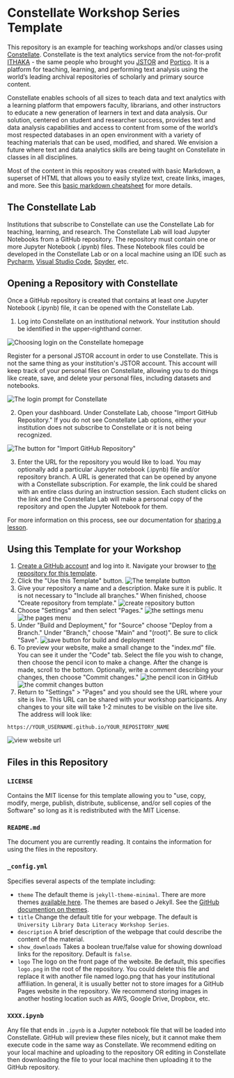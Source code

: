 # Constellate Workshop Series Template

This repository is an example for teaching workshops and/or classes using [Constellate](https://constellate.org/). Constellate is the text analytics service from the not-for-profit [ITHAKA](https://www.ithaka.org/) - the same people who brought you [JSTOR](https://www.jstor.org/) and [Portico](https://www.portico.org/). It is a platform for teaching, learning, and performing text analysis using the world’s leading archival repositories of scholarly and primary source content.

Constellate enables schools of all sizes to teach data and text analytics with a learning platform that empowers faculty, librarians, and other instructors to educate a new generation of learners in text and data analysis. Our solution, centered on student and researcher success, provides text and data analysis capabilities and access to content from some of the world’s most respected databases in an open environment with a variety of teaching materials that can be used, modified, and shared. We envision a future where text and data analytics skills are being taught on Constellate in classes in all disciplines.

Most of the content in this repository was created with basic Markdown, a superset of HTML that allows you to easily stylize text, create links, images, and more. See this [basic markdown cheatsheet](https://www.markdownguide.org/cheat-sheet/) for more details.

## The Constellate Lab 

Institutions that subscribe to Constellate can use the Constellate Lab for teaching, learning, and research. The Constellate Lab will load Jupyter Notebooks from a GitHub repository. The repository must contain one or more Jupyter Notebook (.ipynb) files. These Notebook files could be developed in the Constellate Lab or on a local machine using an IDE such as [Pycharm](https://www.jetbrains.com/pycharm/), [Visual Studio Code](https://code.visualstudio.com/), [Spyder](https://www.spyder-ide.org/), etc.  

## Opening a Repository with Constellate

Once a GitHub repository is created that contains at least one Jupyter Notebook (.ipynb) file, it can be opened with the Constellate Lab. 

1. Log into Constellate on an institutional network. Your institution should be identified in the upper-righthand corner. 

![Choosing login on the Constellate homepage](https://ithaka-labs.s3.amazonaws.com/static-files/images/tdm/tdmdocs/login-and-institution-identifier.png)

Register for a personal JSTOR account in order to use Constellate. This is not the same thing as your institution's JSTOR account. This account will keep track of your personal files on Constellate, allowing you to do things like create, save, and delete your personal files, including datasets and notebooks.

![The login prompt for Constellate](https://ithaka-labs.s3.amazonaws.com/static-files/images/tdm/tdmdocs/constellate-login.png)

2. Open your dashboard. Under Constellate Lab, choose "Import GitHub Repository." If you do not see Constellate Lab options, either your institution does not subscribe to Constellate or it is not being recognized. 

![The button for "Import GitHub Repository"](https://ithaka-labs.s3.amazonaws.com/static-files/images/tdm/tdmdocs/dashboard-import-notebook.png?)

3. Enter the URL for the repository you would like to load. You may optionally add a particular Jupyter notebook (.ipynb) file and/or repository branch. A URL is generated that can be opened by anyone with a Constellate subscription. For example, the link could be shared with an entire class during an instruction session. Each student clicks on the link and the Constellate Lab will make a personal copy of the repository and open the Jupyter Notebook for them.

For more information on this process, see our documentation for [sharing a lesson](https://constellate.org/docs/sharing-a-lesson/).

## Using this Template for your Workshop

1. [Create a GitHub account](https://github.com/signup) and log into it. Navigate your browser to [the repository for this template](https://github.com/ithaka/constellate-python-basics/). 
2. Click the "Use this Template" button.
![The template button](https://ithaka-labs.s3.amazonaws.com/static-files/images/tdm/tdmdocs/use-this-template.png)
3. Give your repository a name and a description. Make sure it is public. It is not necessary to "Include all branches." When finished, choose "Create repository from template."
![create repository button](https://ithaka-labs.s3.amazonaws.com/static-files/images/tdm/tdmdocs/create-repository-from-template.png)
4. Choose "Settings" and then select "Pages."
![the settings menu](https://ithaka-labs.s3.amazonaws.com/static-files/images/tdm/tdmdocs/github-settings-menu.png)
![the pages menu](https://ithaka-labs.s3.amazonaws.com/static-files/images/tdm/tdmdocs/pages-menu.png)
5. Under "Build and Deployment," for "Source" choose "Deploy from a Branch." Under "Branch," choose "Main" and "(root)". Be sure to click "Save". 
![save button for build and deployment](https://ithaka-labs.s3.amazonaws.com/static-files/images/tdm/tdmdocs/build-and-deployment.png)
6. To preview your website, make a small change to the "index.md" file. You can see it under the "Code" tab. Select the file you wish to change, then choose the pencil icon to make a change. After the change is made, scroll to the bottom. Optionally, write a comment describing your changes, then choose "Commit changes."
![the pencil icon in GitHub](https://ithaka-labs.s3.amazonaws.com/static-files/images/tdm/tdmdocs/pencil-icon.png)
![the commit changes button](https://ithaka-labs.s3.amazonaws.com/static-files/images/tdm/tdmdocs/commit+changes.png)
7. Return to "Settings" > "Pages" and you should see the URL where your site is live. This URL can be shared with your workshop participants. Any changes to your site will take 1-2 minutes to be visible on the live site. The address will look like:

`https://YOUR_USERNAME.github.io/YOUR_REPOSITORY_NAME`

![view website url](https://ithaka-labs.s3.amazonaws.com/static-files/images/tdm/tdmdocs/preview-github-pages.png)

## Files in this Repository

### `LICENSE`
Contains the MIT license for this template allowing you to "use, copy, modify, merge, publish, distribute, sublicense, and/or sell
copies of the Software" so long as it is redistributed with the MIT License.

### `README.md`
The document you are currently reading. It contains the information for using the files in the repository.

### `_config.yml`
Specifies several aspects of the template including:

* `theme` The default theme is `jekyll-theme-minimal`. There are more themes [available here](https://pages.github.com/themes/). The themes are based o Jekyll. See the [GitHub documention on themes](https://docs.github.com/en/pages/setting-up-a-github-pages-site-with-jekyll/adding-a-theme-to-your-github-pages-site-using-jekyll).
* `title` Change the default title for your webpage. The default is `University Library Data Literacy Workshop Series`.
* `description` A brief description of the webpage that could describe the content of the material.
* `show_downloads` Takes a boolean true/false value for showing download links for the repository. Default is `false`.
* `logo` The logo on the front page of the website. Be default, this specifies `logo.png` in the root of the repository. You could delete this file and replace it with another file named logo.png that has your institutional affiliation. In general, it is usually better not to store images for a GitHub Pages website in the repository. We recommend storing images in another hosting location such as AWS, Google Drive, Dropbox, etc.

### `XXXX.ipynb` 
Any file that ends in `.ipynb` is a Jupyter notebook file that will be loaded into Constellate. GitHub will preview these files nicely, but it cannot make them execute code in the same way as Constellate. We recommend editing on your local machine and uploading to the repository OR editing in Constellate then downloading the file to your local machine then uploading it to the GitHub repository.
